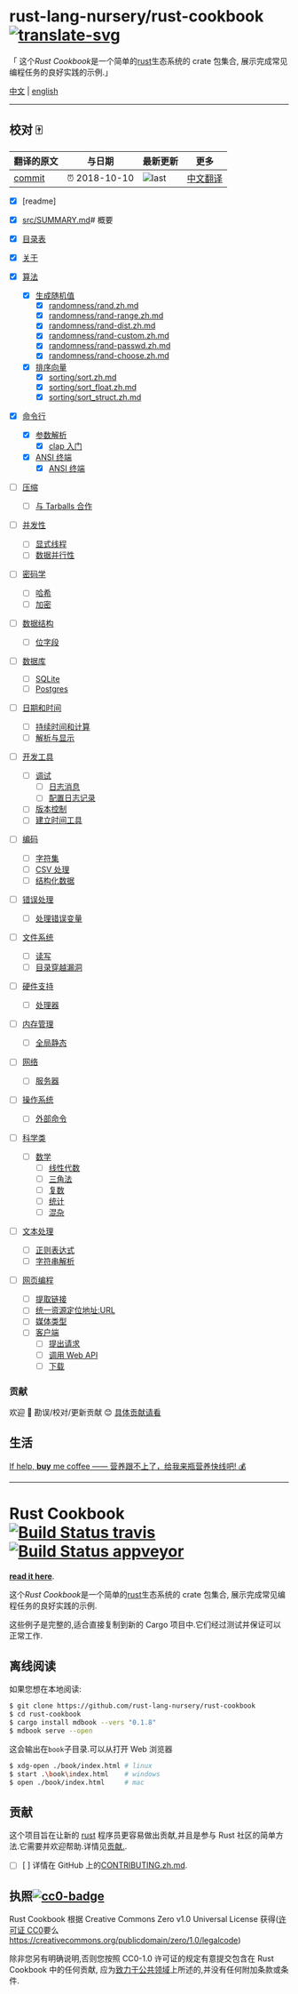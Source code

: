 # rust-lang-nursery/rust-cookbook [![translate-svg]][translate-list]

[translate-svg]: http://llever.com/translate.svg
[translate-list]: https://github.com/chinanf-boy/chinese-translate-list

「 这个*Rust Cookbook*是一个简单的[rust]生态系统的 crate 包集合, 展示完成常见编程任务的良好实践的示例.」

[中文](./readme.zh.md) | [english](https://github.com/rust-lang-nursery/rust-cookbook)

---

## 校对 🀄️

<!-- doc-templite START generated -->
<!-- repo = 'rust-lang-nursery/rust-cookbook' -->
<!-- commit = 'cb949b04c036c8cc0f864697590d33ca2aaf349f' -->
<!-- time = '2019-04-16' -->

| 翻译的原文 | 与日期        | 最新更新 | 更多                       |
| ---------- | ------------- | -------- | -------------------------- |
| [commit]   | ⏰ 2018-10-10 | ![last]  | [中文翻译][translate-list] |

[last]: https://img.shields.io/github/last-commit/rust-lang-nursery/rust-cookbook.svg
[commit]: https://github.com/rust-lang-nursery/rust-cookbook/tree/5d3f4a1e76c589c6d9c20b1cf55b104461cd09b5

<!-- doc-templite END generated -->

- [x] [readme]
- [x] [src/SUMMARY.md](src/SUMMARY.md)# 概要

- [x] [目录表](/src/intro.zh.md)
- [x] [关于](/src/about.zh.md)

- [x] [算法](/src/algorithms.zh.md)
  - [x] [生成随机值](/src/algorithms/randomness.zh.md)
    - [x] [randomness/rand.zh.md](/src/algorithms/randomness/rand.zh.md)
    - [x] [randomness/rand-range.zh.md](/src/algorithms/randomness/rand-range.zh.md)
    - [x] [randomness/rand-dist.zh.md](/src/algorithms/randomness/rand-dist.zh.md)
    - [x] [randomness/rand-custom.zh.md](/src/algorithms/randomness/rand-custom.zh.md)
    - [x] [randomness/rand-passwd.zh.md](/src/algorithms/randomness/rand-passwd.zh.md)
    - [x] [randomness/rand-choose.zh.md](/src/algorithms/randomness/rand-choose.zh.md)
  - [x] [排序向量](/src/algorithms/sorting.zh.md)
    - [x] [sorting/sort.zh.md](./src/algorithms/sorting/sort.zh.md)
    - [x] [sorting/sort_float.zh.md](./src/algorithms/sorting/sort_float.zh.md)
    - [x] [sorting/sort_struct.zh.md](./src/algorithms/sorting/sort_struct.zh.md)
- [x] [命令行](/src/cli.zh.md)
  - [x] [参数解析](/src/cli/arguments.zh.md)
    - [x] [clap 入门](/src/cli/arguments/clap-basic.zh.md)
  - [x] [ANSI 终端](/src/cli/ansi_terminal.zh.md)
    - [x] [ANSI 终端](/src/cli/ansi_terminal/ansi_term-basic.zh.md)
- [ ] [压缩](/src/compression.zh.md)
  - [ ] [与 Tarballs 合作](/src/compression/tar.zh.md)
- [ ] [并发性](/src/concurrency.zh.md)
  - [ ] [显式线程](/src/concurrency/threads.zh.md)
  - [ ] [数据并行性](/src/concurrency/parallel.zh.md)
- [ ] [密码学](/src/cryptography.zh.md)
  - [ ] [哈希](/src/cryptography/hashing.zh.md)
  - [ ] [加密](/src/cryptography/encryption.zh.md)
- [ ] [数据结构](/src/data_structures.zh.md)
  - [ ] [位字段](/src/data_structures/bitfield.zh.md)
- [ ] [数据库](/src/database.zh.md)
  - [ ] [SQLite](/src/database/sqlite.zh.md)
  - [ ] [Postgres](/src/database/postgres.zh.md)
- [ ] [日期和时间](/src/datetime.zh.md)
  - [ ] [持续时间和计算](/src/datetime/duration.zh.md)
  - [ ] [解析与显示](/src/datetime/parse.zh.md)
- [ ] [开发工具](/src/development_tools.zh.md)
  - [ ] [调试](/src/development_tools/debugging.zh.md)
    - [ ] [日志消息](/src/development_tools/debugging/log.zh.md)
    - [ ] [配置日志记录](/src/development_tools/debugging/config_log.zh.md)
  - [ ] [版本控制](/src/development_tools/versioning.zh.md)
  - [ ] [建立时间工具](/src/development_tools/build_tools.zh.md)
- [ ] [编码](/src/encoding.zh.md)
  - [ ] [字符集](/src/encoding/strings.zh.md)
  - [ ] [CSV 处理](/src/encoding/csv.zh.md)
  - [ ] [结构化数据](/src/encoding/complex.zh.md)
- [ ] [错误处理](/src/errors.zh.md)
  - [ ] [处理错误变量](/src/errors/handle.zh.md)
- [ ] [文件系统](/src/file.zh.md)
  - [ ] [读写](/src/file/read-write.zh.md)
  - [ ] [目录穿越漏洞](/src/file/dir.zh.md)
- [ ] [硬件支持](/src/hardware.zh.md)
  - [ ] [处理器](/src/hardware/processor.zh.md)
- [ ] [内存管理](/src/mem.zh.md)
  - [ ] [全局静态](/src/mem/global_static.zh.md)
- [ ] [网络](/src/net.zh.md)
  - [ ] [服务器](/src/net/server.zh.md)
- [ ] [操作系统](/src/os.zh.md)
  - [ ] [外部命令](/src/os/external.zh.md)
- [ ] [科学类](/src/science.zh.md)
  - [ ] [数学](/src/science/mathematics.zh.md)
    - [ ] [线性代数](/src/science/mathematics/linear_algebra.zh.md)
    - [ ] [三角法](/src/science/mathematics/trigonometry.zh.md)
    - [ ] [复数](/src/science/mathematics/complex_numbers.zh.md)
    - [ ] [统计](/src/science/mathematics/statistics.zh.md)
    - [ ] [混杂](/src/science/mathematics/miscellaneous.zh.md)
- [ ] [文本处理](/src/text.zh.md)
  - [ ] [正则表达式](/src/text/regex.zh.md)
  - [ ] [字符串解析](/src/text/string_parsing.zh.md)
- [ ] [网页编程](/src/web.zh.md)
  - [ ] [提取链接](/src/web/scraping.zh.md)
  - [ ] [统一资源定位地址:URL](/src/web/url.zh.md)
  - [ ] [媒体类型](/src/web/mime.zh.md)
  - [ ] [客户端](/src/web/clients.zh.md)
    - [ ] [提出请求](/src/web/clients/requests.zh.md)
    - [ ] [调用 Web API](/src/web/clients/apis.zh.md)
    - [ ] [下载](/src/web/clients/download.zh.md)

### 贡献

欢迎 👏 勘误/校对/更新贡献 😊 [具体贡献请看](https://github.com/chinanf-boy/chinese-translate-list#贡献)

## 生活

[If help, **buy** me coffee —— 营养跟不上了，给我来瓶营养快线吧! 💰](https://github.com/chinanf-boy/live-need-money)

---

# Rust Cookbook  [![Build Status travis]][travis] [![Build Status appveyor]][appveyor]

[build status travis]: https://api.travis-ci.org/rust-lang-nursery/rust-cookbook.svg?branch=master
[travis]: https://travis-ci.org/rust-lang-nursery/rust-cookbook
[build status appveyor]: https://ci.appveyor.com/api/projects/status/k56hklb7puv7c4he?svg=true
[appveyor]: https://ci.appveyor.com/project/rust-lang-libs/rust-cookbook

**[read it here]**.

这个*Rust Cookbook*是一个简单的[rust]生态系统的 crate 包集合, 展示完成常见编程任务的良好实践的示例.

这些例子是完整的,适合直接复制到新的 Cargo 项目中.它们经过测试并保证可以正常工作.

## 离线阅读

如果您想在本地阅读:

```bash
$ git clone https://github.com/rust-lang-nursery/rust-cookbook
$ cd rust-cookbook
$ cargo install mdbook --vers "0.1.8"
$ mdbook serve --open
```

这会输出在`book`子目录.可以从打开 Web 浏览器

```bash
$ xdg-open ./book/index.html # linux
$ start .\book\index.html    # windows
$ open ./book/index.html     # mac
```

[read it here]: https://rust-lang-nursery.github.io/rust-cookbook
[rust]: https://www.rust-lang.org/

## 贡献

这个项目旨在让新的 [rust] 程序员更容易做出贡献,并且是参与 Rust 社区的简单方法.它需要并欢迎帮助.详情见[贡献.](contributing.zh.md).

- [ ] [ ] 详情在 GitHub 上的[CONTRIBUTING.zh.md](./CONTRIBUTING.zh.md).

## 执照[![cc0-badge]][cc0-deed]

Rust Cookbook 根据 Creative Commons Zero v1.0 Universal License 获得([许可证 CC0](LICENSE-CC0)要么<https://creativecommons.org/publicdomain/zero/1.0/legalcode>)

除非您另有明确说明,否则您按照 CC0-1.0 许可证的规定有意提交包含在 Rust Cookbook 中的任何贡献, 应为[致力于公共领域][cc0-deed]上所述的,并没有任何附加条款或条件.

[cc0-deed]: https://creativecommons.org/publicdomain/zero/1.0/deed.en
[cc0-badge]: https://mirrors.creativecommons.org/presskit/buttons/80x15/svg/cc-zero.svg
